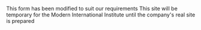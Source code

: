 This form has been modified to suit our requirements 
This site will be temporary for the Modern International Institute until the company's real site is prepared
